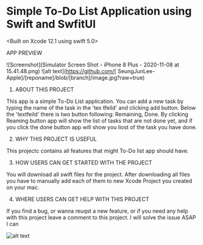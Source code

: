 # Simple To-Do List Application using Swift and SwfitUI
<Built on Xcode 12.1 using swift 5.0>

APP PREVIEW

![Screenshot](Simulator Screen Shot - iPhone 8 Plus - 2020-11-08 at 15.41.48.png)
![alt text](https://github.com/[
SeungJunLee-Apple]/[reponame]/blob/[branch]/image.jpg?raw=true)



1. ABOUT THIS PROJECT

This app is a simple To-Do List application. You can add a new task by typing the name of the task in the 'tex
tfeild' and clicking add button.
Below the 'textfeild' there is two button following: Remaining, Done.
By clicking Reaming button app will show the list of tasks that are not done yet, and if you click the done button app will show you liost of the task you have done.



2. WHY THIS PROJECT IS USEFUL

This projectc contains all features that might To-Do list app should have. 


3. HOW USERS CAN GET STARTED WITH THE PROJECT

You will download all swift files for the project. After downloading all files you have to manually add each of them to new Xcode Project you created on your mac.


4. WHERE USERS CAN GET HELP WITH THIS PROJECT

If you find a bug, or wanna reuqst a new 
feature, or if you need any help with this project leave a comment to this project. I will solve the issue ASAP I can

![alt text](https://ibb.co/GHnnfGZ)


